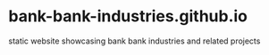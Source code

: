# bank-bank-industries.github.io
static website showcasing bank bank industries and related projects
